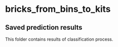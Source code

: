# bricks_from_bins_to_kits

## Saved prediction results

This folder contains results of classification process.
